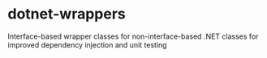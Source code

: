 # dotnet-wrappers
Interface-based wrapper classes for non-interface-based .NET classes for improved dependency injection and unit testing

